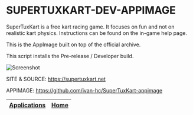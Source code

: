 # SUPERTUXKART-DEV-APPIMAGE

 SuperTuxKart is a free kart racing game. It focuses on fun and not on realistic kart physics. Instructions can be found on the in-game help page.
 
 This is the AppImage built on top of the official archive.
 
 This script installs the Pre-release / Developer build.
 
 ![Screenshot](https://upload.wikimedia.org/wikipedia/commons/4/4d/SuperTuxKart_0.8_screenshot.jpg)
 
 SITE & SOURCE: https://supertuxkart.net

 APPIMAGE: https://github.com/ivan-hc/SuperTuxKart-appimage

 | [Applications](https://portable-linux-apps.github.io/apps.html) | [Home](https://portable-linux-apps.github.io)
 | --- | --- |
